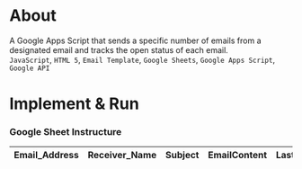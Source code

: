 # About
A Google Apps Script that sends a specific number of emails from a designated email and tracks the open status of each email. <br/>
`JavaScript`, `HTML 5`, `Email Template`, `Google Sheets`, `Google Apps Script`, `Google API`

# Implement & Run

### Google Sheet Instructure 

|Email_Address|Receiver_Name|Subject|EmailContent|Last_Sent_Email|Open_Email_Tracking|Last_Open_Email|
|-------------|-------------|-------|------------|---------------|-------------------|---------------|


